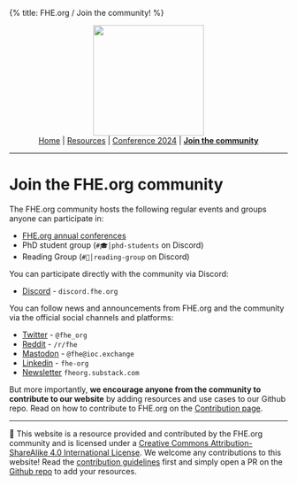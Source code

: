 {%
title: FHE.org / Join the community!
%}
<!-- Main header navigation -->
<p align="center">
  <img width="200" src="https://user-images.githubusercontent.com/5758427/180978488-db825482-5a58-4c7c-9589-c494a6f0be04.png"><br/>
  <a href="https://fhe-org.github.io">Home</a> | <a href="https://fhe-org.github.io/resources">Resources</a> | <a href="https://fhe-org.github.io/conferences/conference-2024/">Conference 2024</a> | <a href="https://fhe-org.github.io/community"><b>Join the community</b></a>
</p>
<hr/>
<!-- /Main header navigation -->

# Join the FHE.org community

The FHE.org community hosts the following regular events and groups anyone can participate in:

- <a href="https://fhe.org/conferences/" target="_blank">FHE.org annual conferences</a>
- PhD student group (`#🎓│phd-students` on Discord)
- Reading Group (`#📙│reading-group` on Discord)

You can participate directly with the community via Discord:

- <a href="https://discord.fhe.org/" target="_blank">Discord</a> - `discord.fhe.org` <!-- img src="https://img.shields.io/discord/901152454077452399" -->

You can follow news and announcements from FHE.org and the community via the official social channels and platforms:

- <a href="https://twitter.com/fhe_org" target="_blank">Twitter</a> - `@fhe_org`
- <a href="https://reddit.com/r/FHE" target="_blank">Reddit</a> - `/r/fhe`
- <a href="https://ioc.exchange/FHE" target="_blank">Mastodon</a> - `@fhe@ioc.exchange`
- <a href="https://www.linkedin.com/company/fhe-org/" target="_blank">Linkedin</a> - `fhe-org`
- <a href="https://fheorg.substack.com/" target="_blank">Newsletter</a> `fheorg.substack.com`

But more importantly, <b>we encourage anyone from the community to contribute to our website</b> by adding resources and use cases to our Github repo. Read on how to contribute to FHE.org on the <a href="https://fhe.org/contrib">Contribution page</a>.

<!--- Footer --->
<hr/>
💙 This website is a resource provided and contributed by the FHE.org community and is licensed under a <a rel="license" href="http://creativecommons.org/licenses/by-sa/4.0/">Creative Commons Attribution-ShareAlike 4.0 International License</a>. We welcome any contributions to this website! Read the <a href="https://fhe-org.github.io/contrib">contribution guidelines</a> first and simply open a PR on the <a href="https://github.com/fhe-org/fhe-org">Github repo</a> to add your resources.
